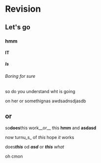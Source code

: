 # Revision
## Let's go
### hmm
#### IT
##### Is

###### Boring for sure

so do you understand wht is going 

on her or somethignas      awdsadnsdjasdb

or
--------

so**does**this work__or__ this **hmm** and __asdasd__

now t*u*rnu_s_ of *this* hope _it_ works

does***this*** od _**asd**_ or __*this*__  *_*what*_*

oh cmon